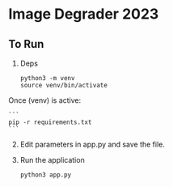 # Image Degrader 2023

## To Run
1. Deps
    ```
    python3 -m venv
    source venv/bin/activate
    ```
Once (venv) is active: 

    ```
    pip -r requirements.txt
    ```

2. Edit parameters in app.py and save the file.
3. Run the application
   
    ```
    python3 app.py
    ```